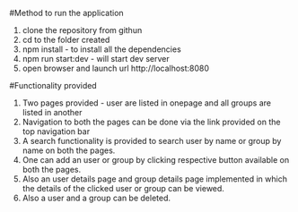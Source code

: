 #Method to run the application
1. clone the repository from githun
2. cd to the folder created
3. npm install  - to install all the dependencies
4. npm run start:dev - will start dev server
5. open browser and launch url http://localhost:8080


#Functionality provided
1. Two pages provided - user are listed in onepage and all groups are listed in another
2. Navigation to both the pages can be done via the link provided on the top navigation bar
3. A search functionality is provided to search user by name or group by name on both the pages.
4. One can add an user or group by clicking respective button available on both the pages.
5. Also an user details page and group details page implemented in which the details of the clicked user or group can be viewed.
6. Also a user and a group can be deleted.



